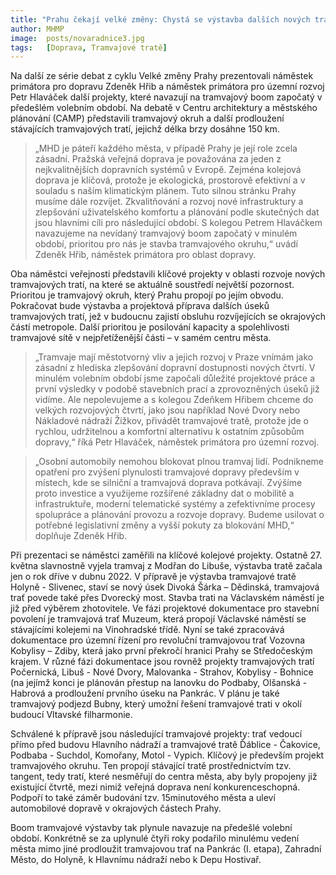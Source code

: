 ```yaml
---
title: "Prahu čekají velké změny: Chystá se výstavba dalších nových tramvajových tratí"
author: MHMP
image:  posts/novaradnice3.jpg
tags:   [Doprava, Tramvajové tratě]
---
```


Na další ze série debat z cyklu Velké změny Prahy prezentovali náměstek primátora pro dopravu Zdeněk Hřib a náměstek primátora pro územní rozvoj Petr Hlaváček další projekty, které navazují na tramvajový boom započatý v předešlém volebním období. Na debatě v Centru architektury a městského plánování (CAMP) představili tramvajový okruh a další prodloužení stávajících tramvajových tratí, jejichž délka brzy dosáhne 150 km.

> „MHD je páteří každého města, v případě Prahy je její role zcela zásadní. Pražská veřejná doprava je považována za jeden z nejkvalitnějších dopravních systémů v Evropě. Zejména kolejová doprava je klíčová, protože je ekologická, prostorově efektivní a v souladu s naším klimatickým plánem. Tuto silnou stránku Prahy musíme dále rozvíjet. Zkvalitňování a rozvoj nové infrastruktury a zlepšování uživatelského komfortu a plánování podle skutečných dat jsou hlavními cíli pro následující období. S kolegou Petrem Hlaváčkem navazujeme na nevídaný tramvajový boom započatý v minulém období, prioritou pro nás je stavba tramvajového okruhu,“ uvádí Zdeněk Hřib, náměstek primátora pro oblast dopravy.

Oba náměstci veřejnosti představili klíčové projekty v oblasti rozvoje nových tramvajových tratí, na které se aktuálně soustředí největší pozornost. Prioritou je tramvajový okruh, který Prahu propojí po jejím obvodu. Pokračovat bude výstavba a projektová příprava dalších úseků tramvajových tratí, jež v budoucnu zajistí obsluhu rozvíjejících se okrajových částí metropole. Další prioritou je posilování kapacity a spolehlivosti tramvajové sítě v nejpřetíženější části – v samém centru města.

> „Tramvaje mají městotvorný vliv a jejich rozvoj v Praze vnímám jako zásadní z hlediska zlepšování dopravní dostupnosti nových čtvrtí. V minulém volebním období jsme započali důležité projektové práce a první výsledky v podobě stavebních prací a zprovozněných úseků již vidíme. Ale nepolevujeme a s kolegou Zdeňkem Hřibem chceme do velkých rozvojových čtvrtí, jako jsou například Nové Dvory nebo Nákladové nádraží Žižkov, přivádět tramvajové tratě, protože jde o rychlou, udržitelnou a komfortní alternativu k ostatním způsobům dopravy,“ říká Petr Hlaváček, náměstek primátora pro územní rozvoj. 

> „Osobní automobily nemohou blokovat plnou tramvaj lidí. Podnikneme opatření pro zvýšení plynulosti tramvajové dopravy především v místech, kde se silniční a tramvajová doprava potkávají. Zvýšíme proto investice a využijeme rozšířené základny dat o mobilitě a infrastruktuře, moderní telematické systémy a zefektivníme procesy spolupráce a plánování provozu a rozvoje dopravy. Budeme usilovat o potřebné legislativní změny a vyšší pokuty za blokování MHD,“ doplňuje Zdeněk Hřib.

Při prezentaci se náměstci zaměřili na klíčové kolejové projekty. Ostatně 27. května slavnostně vyjela tramvaj z Modřan do Libuše, výstavba tratě začala jen o rok dříve v dubnu 2022. V přípravě je výstavba tramvajové tratě Holyně - Slivenec, staví se nový úsek Divoká Šárka – Dědinská, tramvajová trať povede také přes Dvorecký most. Stavba trati na Václavském náměstí je již před výběrem zhotovitele. Ve fázi projektové dokumentace pro stavební povolení je tramvajová trať Muzeum, která propojí Václavské náměstí se stávajícími kolejemi na Vinohradské třídě. Nyní se také zpracovává dokumentace pro územní řízení pro revoluční tramvajovou trať Vozovna Kobylisy – Zdiby, která jako první překročí hranici Prahy se Středočeským krajem. V různé fázi dokumentace jsou rovněž projekty tramvajových tratí Počernická, Libuš - Nové Dvory, Malovanka - Strahov, Kobylisy - Bohnice (na jejímž konci je plánován přestup na lanovku do Podbaby, Olšanská - Habrová a prodloužení prvního úseku na Pankrác. V plánu je také tramvajový podjezd Bubny, který umožní řešení tramvajové trati v okolí budoucí Vltavské filharmonie.

Schválené k přípravě jsou následující tramvajové projekty: trať vedoucí přímo před budovu Hlavního nádraží a tramvajové tratě Ďáblice - Čakovice, Podbaba - Suchdol, Komořany, Motol - Vypich. Klíčový je především projekt tramvajového okruhu. Ten propojí stávající tratě prostřednictvím tzv. tangent, tedy tratí, které nesměřují do centra města, aby byly propojeny již existující čtvrtě, mezi nimiž veřejná doprava není konkurenceschopná. Podpoří to také záměr budování tzv. 15minutového města a uleví automobilové dopravě v okrajových částech Prahy.

Boom tramvajové výstavby tak plynule navazuje na předešlé volební období. Konkrétně se za uplynulé čtyři roky podařilo minulému vedení města mimo jiné prodloužit tramvajovou trať na Pankrác (I. etapa), Zahradní Město, do Holyně, k Hlavnímu nádraží nebo k Depu Hostivař.
